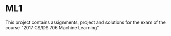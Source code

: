 # ML1
This project contains assignments, project and solutions for the exam of the course "2017 CS/DS 706 Machine Learning"
